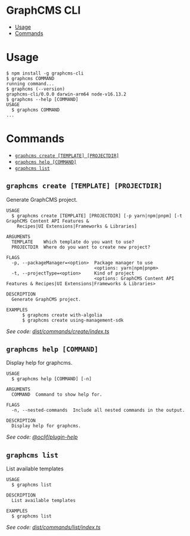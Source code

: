GraphCMS CLI
=================

<!-- toc -->
* [Usage](#usage)
* [Commands](#commands)
<!-- tocstop -->
# Usage
<!-- usage -->
```sh-session
$ npm install -g graphcms-cli
$ graphcms COMMAND
running command...
$ graphcms (--version)
graphcms-cli/0.0.0 darwin-arm64 node-v16.13.2
$ graphcms --help [COMMAND]
USAGE
  $ graphcms COMMAND
...
```
<!-- usagestop -->
# Commands
<!-- commands -->
* [`graphcms create [TEMPLATE] [PROJECTDIR]`](#graphcms-create-template-projectdir)
* [`graphcms help [COMMAND]`](#graphcms-help-command)
* [`graphcms list`](#graphcms-list)

## `graphcms create [TEMPLATE] [PROJECTDIR]`

Generate GraphCMS project.

```
USAGE
  $ graphcms create [TEMPLATE] [PROJECTDIR] [-p yarn|npm|pnpm] [-t GraphCMS Content API Features &
    Recipes|UI Extensions|Frameworks & Libraries]

ARGUMENTS
  TEMPLATE    Which template do you want to use?
  PROJECTDIR  Where do you want to create new project?

FLAGS
  -p, --packageManager=<option>  Package manager to use
                                 <options: yarn|npm|pnpm>
  -t, --projectType=<option>     Kind of project
                                 <options: GraphCMS Content API Features & Recipes|UI Extensions|Frameworks & Libraries>

DESCRIPTION
  Generate GraphCMS project.

EXAMPLES
      $ graphcms create with-algolia
      $ graphcms create using-management-sdk
```

_See code: [dist/commands/create/index.ts](https://github.com/graphcms/graphcms-cli/graphcms-cli/blob/v0.0.0/dist/commands/create/index.ts)_

## `graphcms help [COMMAND]`

Display help for graphcms.

```
USAGE
  $ graphcms help [COMMAND] [-n]

ARGUMENTS
  COMMAND  Command to show help for.

FLAGS
  -n, --nested-commands  Include all nested commands in the output.

DESCRIPTION
  Display help for graphcms.
```

_See code: [@oclif/plugin-help](https://github.com/oclif/plugin-help/blob/v5.1.12/src/commands/help.ts)_

## `graphcms list`

List available templates

```
USAGE
  $ graphcms list

DESCRIPTION
  List available templates

EXAMPLES
  $ graphcms list
```

_See code: [dist/commands/list/index.ts](https://github.com/graphcms/graphcms-cli/graphcms-cli/blob/v0.0.0/dist/commands/list/index.ts)_
<!-- commandsstop -->
